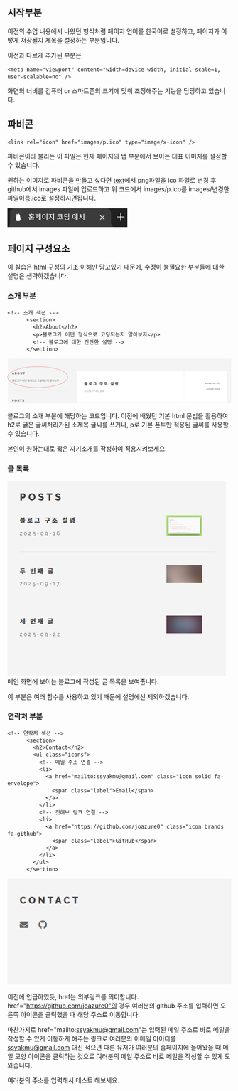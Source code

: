 
## 시작부분
이전의 수업 내용에서 나왔던 형식처럼 페이지 언어를 한국어로 설정하고, 페이지가 어떻게 저장될지 제목을 설정하는 부분입니다.


이전과 다르게 추가된 부분은 

```
<meta name="viewport" content="width=device-width, initial-scale=1, user-scalable=no" />
```

화면의 너비를 컴퓨터 or 스마트폰의 크기에 맞춰 조정해주는 기능을 담당하고 있습니다.



## 파비콘
```
<link rel="icon" href="images/p.ico" type="image/x-icon" />
```
파비콘이라 불리는 이 파일은 현재 페이지의 탭 부분에서 보이는 대표 이미지를 설정할 수 있습니다.

원하는 이미지로 파비콘을 만들고 싶다면 [text](https://favicon.io/)에서 png파일을 ico 파일로 변경 후
github에서 images 파일에 업로드하고 위 코드에서 images/p.ico를 images/변경한 파일이름.ico로 설정하시면됩니다.

<img src="images/파비콘.png" alt="파비콘">



## 페이지 구성요소
이 실습은 html 구성의 기초 이해만 담고있기 때문에, 수정이 불필요한 부분들에 대한 설명은 생략하겠습니다.


### 소개 부분
```
<!-- 소개 섹션 -->
      <section>
        <h2>About</h2>
        <p>블로그가 어떤 형식으로 코딩되는지 알아보자</p>
        <!-- 블로그에 대한 간단한 설명 -->
      </section>
```

<img src="images/ABOUT.png" alt="소개">

블로그의 소개 부분에 해당하는 코드입니다.
이전에 배웠던 기본 html 문법을 활용하여
h2로 굵은 글씨처리가된 소제목 글씨를 쓰거나, p로 기본 폰트만 적용된 글씨를 사용할 수 있습니다.

본인이 원하는대로 짧은 자기소개를 작성하여 적용시켜보세요.



### 글 목록
<img src="images/글목록.png" alt="글목록">
메인 화면에 보이는 블로그에 작성된 글 목록을 보여줍니다.

이 부분은 여러 함수를 사용하고 있기 때문에 설명에선 제외하겠습니다.



### 연락처 부분
```
<!-- 연락처 섹션 -->
      <section>
        <h2>Contact</h2>
        <ul class="icons">
          <!-- 메일 주소 연결 -->
          <li>
            <a href="mailto:ssyakmu@gmail.com" class="icon solid fa-envelope">
              <span class="label">Email</span>
            </a>
          </li>
          <!-- 깃허브 링크 연결 -->
          <li>
            <a href="https://github.com/joazure0" class="icon brands fa-github">
              <span class="label">GitHub</span>
            </a>
          </li>
        </ul>
      </section>
```

<img src="images/CONTACT.png" alt="연락처">


이전에 언급하였듯, href는 외부링크를 의미합니다. 
href="https://github.com/joazure0"의 경우 여러분의 github 주소를 입력하면 오른쪽 아이콘을 클릭했을 때 해당 주소로 이동합니다.

마찬가지로 href="mailto:ssyakmu@gmail.com"는 입력된 메일 주소로 바로 메일을 작성할 수 있게 이동하게 해주는 링크로
여러분의 이메일 아이디를 ssyakmu@gmail.com 대신 적으면 다른 유저가 여러분의 홈페이지에 들어왔을 때 메일 모양 아이콘을 클릭하는 것으로 여러분의 메일 주소로 바로 메일을 작성할 수 있게 도와줍니다.

여러분의 주소를 입력해서 테스트 해보세요.
